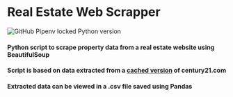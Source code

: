 # Real Estate Web Scrapper
![GitHub Pipenv locked Python version](https://img.shields.io/github/pipenv/locked/python-version/manankohlii/real-estate-web-scrapper)

#### Python script to scrape property data from a real estate website using BeautifulSoup
#### Script is based on data extracted from a [cached version](http://www.pyclass.com/real-estate/rock-springs-wy/LCWYROCKSPRINGS/) of century21.com
#### Extracted data can be viewed in a .csv file saved using Pandas
